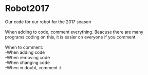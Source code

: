# Robot2017
Our code for our robot for the 2017 season
<br /><br />
When adding to code, comment everything. Beacuse there are many programs coding on this, it is easier on everyone if you comment
<br /><br />
When to comment:
  <br />-When adding code
  <br />-When removing code
  <br />-When changing code
  <br />-When in doubt, comment it
